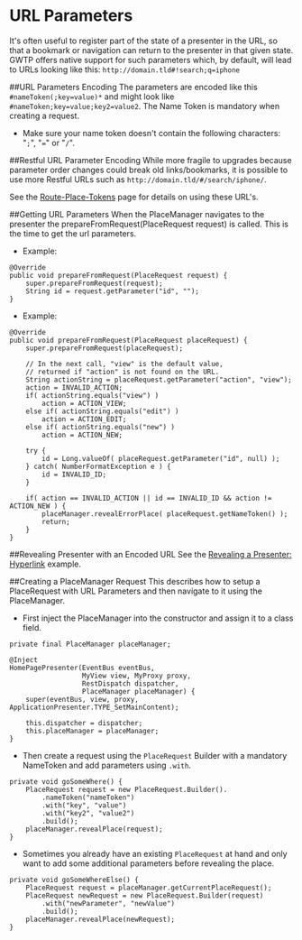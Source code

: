 # URL Parameters

It's often useful to register part of the state of a presenter in the URL, so that a bookmark or navigation can return to the presenter in that given state. GWTP offers native support for such parameters which, by default, will lead to URLs looking like this: `http://domain.tld#!search;q=iphone`

##URL Parameters Encoding
The parameters are encoded like this `#nameToken(;key=value)*` and might look like `#nameToken;key=value;key2=value2`. The Name Token is mandatory when creating a request.

* Make sure your name token doesn't contain the following characters: "`;`", "`=`" or "`/`".

##Restful URL Parameter Encoding
While more fragile to upgrades because parameter order changes could break old links/bookmarks, it is possible to use more Restful URLs such as `http://domain.tld/#/search/iphone/`.

See the [Route-Place-Tokens][rpt] page for details on using these URL's.

##Getting URL Parameters
When the PlaceManager navigates to the presenter the prepareFromRequest(PlaceRequest request) is called. This is the time to get the url parameters.

* Example:

```
@Override
public void prepareFromRequest(PlaceRequest request) {
    super.prepareFromRequest(request);
    String id = request.getParameter("id", "");
}
```

* Example:

```
@Override
public void prepareFromRequest(PlaceRequest placeRequest) {
    super.prepareFromRequest(placeRequest);

    // In the next call, "view" is the default value,
    // returned if "action" is not found on the URL.
    String actionString = placeRequest.getParameter("action", "view");
    action = INVALID_ACTION;
    if( actionString.equals("view") )
        action = ACTION_VIEW;
    else if( actionString.equals("edit") )
        action = ACTION_EDIT;
    else if( actionString.equals("new") )
        action = ACTION_NEW;

    try {
        id = Long.valueOf( placeRequest.getParameter("id", null) );
    } catch( NumberFormatException e ) {
        id = INVALID_ID;
    }

    if( action == INVALID_ACTION || id == INVALID_ID && action != ACTION_NEW ) {
        placeManager.revealErrorPlace( placeRequest.getNameToken() );
        return;
    }
}
```

##Revealing Presenter with an Encoded URL
See the [Revealing a Presenter: Hyperlink](https://github.com/ArcBees/GWTP/wiki/Presenter-Lifecycle) example.

##Creating a PlaceManager Request
This describes how to setup a PlaceRequest with URL Parameters and then navigate to it using the PlaceManager.

* First inject the PlaceManager into the constructor and assign it to a class field.

```
private final PlaceManager placeManager;

@Inject
HomePagePresenter(EventBus eventBus,
                  MyView view, MyProxy proxy,
                  RestDispatch dispatcher,
                  PlaceManager placeManager) {
    super(eventBus, view, proxy, ApplicationPresenter.TYPE_SetMainContent);

    this.dispatcher = dispatcher;
    this.placeManager = placeManager;
}
```

* Then create a request using the `PlaceRequest` Builder with a mandatory NameToken and add parameters using `.with`.

```
private void goSomeWhere() {
    PlaceRequest request = new PlaceRequest.Builder().
        .nameToken("nameToken")
        .with("key", "value")
        .with("key2", "value2")
        .build();
    placeManager.revealPlace(request);
}
```

* Sometimes you already have an existing `PlaceRequest` at hand and only want to add some additional parameters before revealing the place.

```
private void goSomeWhereElse() {
    PlaceRequest request = placeManager.getCurrentPlaceRequest();
    PlaceRequest newRequest = new PlaceRequest.Builder(request)
        .with("newParameter", "newValue")
        .build();
    placeManager.revealPlace(newRequest);
}
```

[rpt]: gwtp/features/Route-Place-Tokens.html "Route Place Tokens"
